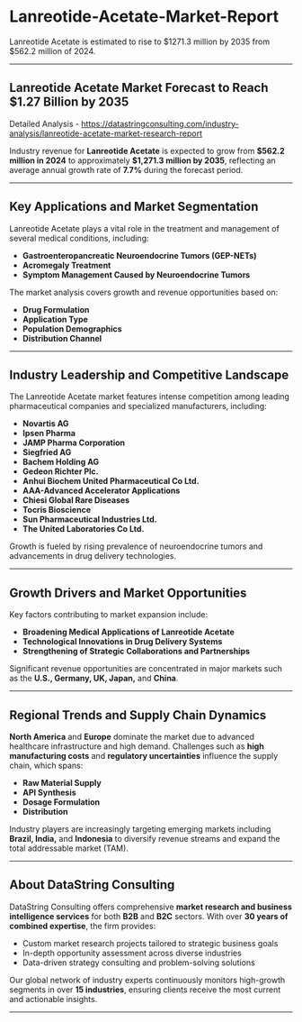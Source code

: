 # Lanreotide-Acetate-Market-Report

Lanreotide Acetate is estimated to rise to $1271.3 million by 2035 from $562.2 million of 2024.

---

## **Lanreotide Acetate Market Forecast to Reach \$1.27 Billion by 2035**

Detailed Analysis - https://datastringconsulting.com/industry-analysis/lanreotide-acetate-market-research-report

Industry revenue for **Lanreotide Acetate** is expected to grow from **\$562.2 million in 2024** to approximately **\$1,271.3 million by 2035**, reflecting an average annual growth rate of **7.7%** during the forecast period.

---

## **Key Applications and Market Segmentation**

Lanreotide Acetate plays a vital role in the treatment and management of several medical conditions, including:

* **Gastroenteropancreatic Neuroendocrine Tumors (GEP-NETs)**
* **Acromegaly Treatment**
* **Symptom Management Caused by Neuroendocrine Tumors**

The market analysis covers growth and revenue opportunities based on:

* **Drug Formulation**
* **Application Type**
* **Population Demographics**
* **Distribution Channel**

---

## **Industry Leadership and Competitive Landscape**

The Lanreotide Acetate market features intense competition among leading pharmaceutical companies and specialized manufacturers, including:

* **Novartis AG**
* **Ipsen Pharma**
* **JAMP Pharma Corporation**
* **Siegfried AG**
* **Bachem Holding AG**
* **Gedeon Richter Plc.**
* **Anhui Biochem United Pharmaceutical Co Ltd.**
* **AAA-Advanced Accelerator Applications**
* **Chiesi Global Rare Diseases**
* **Tocris Bioscience**
* **Sun Pharmaceutical Industries Ltd.**
* **The United Laboratories Co Ltd.**

Growth is fueled by rising prevalence of neuroendocrine tumors and advancements in drug delivery technologies.

---

## **Growth Drivers and Market Opportunities**

Key factors contributing to market expansion include:

* **Broadening Medical Applications of Lanreotide Acetate**
* **Technological Innovations in Drug Delivery Systems**
* **Strengthening of Strategic Collaborations and Partnerships**

Significant revenue opportunities are concentrated in major markets such as the **U.S., Germany, UK, Japan,** and **China**.

---

## **Regional Trends and Supply Chain Dynamics**

**North America** and **Europe** dominate the market due to advanced healthcare infrastructure and high demand. Challenges such as **high manufacturing costs** and **regulatory uncertainties** influence the supply chain, which spans:

* **Raw Material Supply**
* **API Synthesis**
* **Dosage Formulation**
* **Distribution**

Industry players are increasingly targeting emerging markets including **Brazil, India,** and **Indonesia** to diversify revenue streams and expand the total addressable market (TAM).

---

## **About DataString Consulting**

DataString Consulting offers comprehensive **market research and business intelligence services** for both **B2B** and **B2C** sectors. With over **30 years of combined expertise**, the firm provides:

* Custom market research projects tailored to strategic business goals
* In-depth opportunity assessment across diverse industries
* Data-driven strategy consulting and problem-solving solutions

Our global network of industry experts continuously monitors high-growth segments in over **15 industries**, ensuring clients receive the most current and actionable insights.

---
